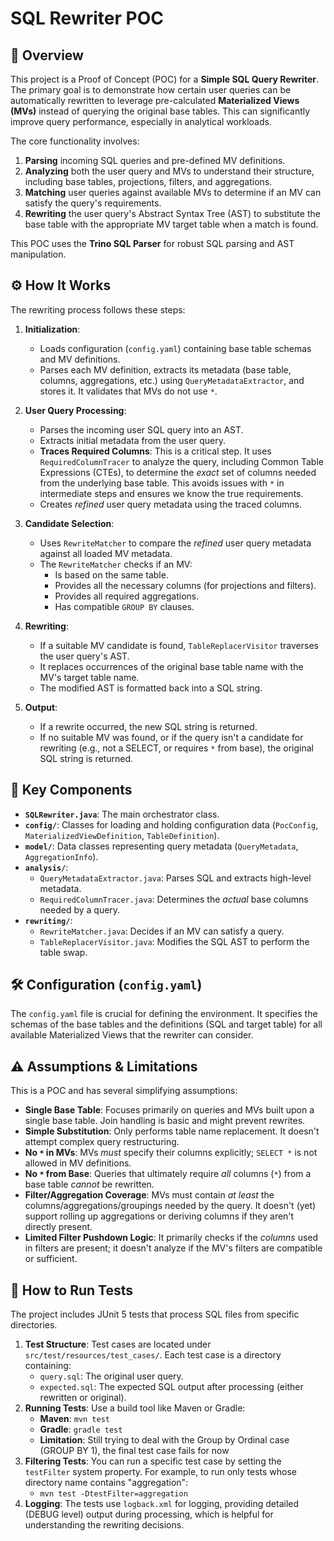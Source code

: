 # SQL Rewriter POC

## 🚀 Overview

This project is a Proof of Concept (POC) for a **Simple SQL Query Rewriter**. The primary goal is to demonstrate how certain user queries can be automatically rewritten to leverage pre-calculated **Materialized Views (MVs)** instead of querying the original base tables. This can significantly improve query performance, especially in analytical workloads.

The core functionality involves:

1.  **Parsing** incoming SQL queries and pre-defined MV definitions.
2.  **Analyzing** both the user query and MVs to understand their structure, including base tables, projections, filters, and aggregations.
3.  **Matching** user queries against available MVs to determine if an MV can satisfy the query's requirements.
4.  **Rewriting** the user query's Abstract Syntax Tree (AST) to substitute the base table with the appropriate MV target table when a match is found.

This POC uses the **Trino SQL Parser** for robust SQL parsing and AST manipulation.

## ⚙️ How It Works

The rewriting process follows these steps:

1.  **Initialization**:
    * Loads configuration (`config.yaml`) containing base table schemas and MV definitions.
    * Parses each MV definition, extracts its metadata (base table, columns, aggregations, etc.) using `QueryMetadataExtractor`, and stores it. It validates that MVs do not use `*`.

2.  **User Query Processing**:
    * Parses the incoming user SQL query into an AST.
    * Extracts initial metadata from the user query.
    * **Traces Required Columns**: This is a critical step. It uses `RequiredColumnTracer` to analyze the query, including Common Table Expressions (CTEs), to determine the *exact* set of columns needed from the underlying base table. This avoids issues with `*` in intermediate steps and ensures we know the true requirements.
    * Creates *refined* user query metadata using the traced columns.

3.  **Candidate Selection**:
    * Uses `RewriteMatcher` to compare the *refined* user query metadata against all loaded MV metadata.
    * The `RewriteMatcher` checks if an MV:
        * Is based on the same table.
        * Provides all the necessary columns (for projections and filters).
        * Provides all required aggregations.
        * Has compatible `GROUP BY` clauses.

4.  **Rewriting**:
    * If a suitable MV candidate is found, `TableReplacerVisitor` traverses the user query's AST.
    * It replaces occurrences of the original base table name with the MV's target table name.
    * The modified AST is formatted back into a SQL string.

5.  **Output**:
    * If a rewrite occurred, the new SQL string is returned.
    * If no suitable MV was found, or if the query isn't a candidate for rewriting (e.g., not a SELECT, or requires `*` from base), the original SQL string is returned.

## 🧩 Key Components

* **`SQLRewriter.java`**: The main orchestrator class.
* **`config/`**: Classes for loading and holding configuration data (`PocConfig`, `MaterializedViewDefinition`, `TableDefinition`).
* **`model/`**: Data classes representing query metadata (`QueryMetadata`, `AggregationInfo`).
* **`analysis/`**:
    * `QueryMetadataExtractor.java`: Parses SQL and extracts high-level metadata.
    * `RequiredColumnTracer.java`: Determines the *actual* base columns needed by a query.
* **`rewriting/`**:
    * `RewriteMatcher.java`: Decides if an MV can satisfy a query.
    * `TableReplacerVisitor.java`: Modifies the SQL AST to perform the table swap.

## 🛠️ Configuration (`config.yaml`)

The `config.yaml` file is crucial for defining the environment. It specifies the schemas of the base tables and the definitions (SQL and target table) for all available Materialized Views that the rewriter can consider.

## ⚠️ Assumptions & Limitations

This is a POC and has several simplifying assumptions:

* **Single Base Table**: Focuses primarily on queries and MVs built upon a single base table. Join handling is basic and might prevent rewrites.
* **Simple Substitution**: Only performs table name replacement. It doesn't attempt complex query restructuring.
* **No `*` in MVs**: MVs *must* specify their columns explicitly; `SELECT *` is not allowed in MV definitions.
* **No `*` from Base**: Queries that ultimately require *all* columns (`*`) from a base table *cannot* be rewritten.
* **Filter/Aggregation Coverage**: MVs must contain *at least* the columns/aggregations/groupings needed by the query. It doesn't (yet) support rolling up aggregations or deriving columns if they aren't directly present.
* **Limited Filter Pushdown Logic**: It primarily checks if the *columns* used in filters are present; it doesn't analyze if the MV's filters are compatible or sufficient.

## 🧪 How to Run Tests

The project includes JUnit 5 tests that process SQL files from specific directories.

1.  **Test Structure**: Test cases are located under `src/test/resources/test_cases/`. Each test case is a directory containing:
    * `query.sql`: The original user query.
    * `expected.sql`: The expected SQL output after processing (either rewritten or original).
2.  **Running Tests**: Use a build tool like Maven or Gradle:
    * **Maven**: `mvn test`
    * **Gradle**: `gradle test`
    * **Limitation**: Still trying to deal with the Group by Ordinal case (GROUP BY 1), the final test case fails for now
3.  **Filtering Tests**: You can run a specific test case by setting the `testFilter` system property. For example, to run only tests whose directory name contains "aggregation":
    * `mvn test -DtestFilter=aggregation`
4.  **Logging**: The tests use `logback.xml` for logging, providing detailed (DEBUG level) output during processing, which is helpful for understanding the rewriting decisions.